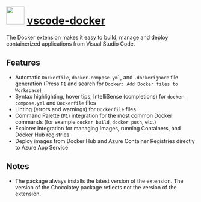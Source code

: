 # <img src="https://cdn.rawgit.com/pascalberger/chocolatey-packages/2486d672647c8d06684cd06c4a85255be7135bd9/icons/vscode-docker.png" width="48" height="48"/> [vscode-docker](https://chocolatey.org/packages/vscode-docker)

The Docker extension makes it easy to build, manage and deploy containerized applications from Visual Studio Code.

## Features

* Automatic `Dockerfile`, `docker-compose.yml`, and `.dockerignore` file generation (Press `F1` and search for `Docker: Add Docker files to Workspace`)
* Syntax highlighting, hover tips, IntelliSense (completions) for `docker-compose.yml` and `Dockerfile` files
* Linting (errors and warnings) for `Dockerfile` files
* Command Palette (`F1`) integration for the most common Docker commands (for example `docker build`, `docker push`, etc.)
* Explorer integration for managing Images, running Containers, and Docker Hub registries
* Deploy images from Docker Hub and Azure Container Registries directly to Azure App Service

## Notes

* The package always installs the latest version of the extension.
  The version of the Chocolatey package reflects not the version of the extension.

